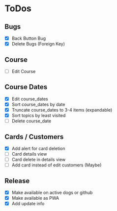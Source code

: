 # ToDos

## Bugs

- [x] Back Button Bug
- [x] Delete Bugs (Foreign Key)

## Course

- [ ] Edit Course

## Course Dates

- [x] Edit course_dates
- [x] Sort course_dates by date
- [x] Truncate course_dates to 3-4 items (expandable)
- [x] Sort topics by least visited
- [ ] Delete course_date

## Cards / Customers

- [x] Add alert for card deletion
- [ ] Card details view
- [ ] Card delete in details view
- [ ] Add card instead of edit customers (Maybe)

## Release

- [x] Make available on active dogs or github
- [x] Make available as PWA
- [x] Add update info
